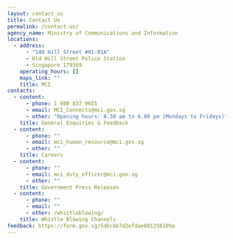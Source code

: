 ```yaml
---
layout: contact_us
title: Contact Us
permalink: /contact-us/
agency_name: Ministry of Communications and Information
locations:
  - address:
      - "140 Hill Street #01-01A"
      - Old Hill Street Police Station
      - Singapore 179369
    operating_hours: []
    maps_link: ""
    title: MCI
contacts:
  - content:
      - phone: 1 800 837 9655
      - email: MCI_Connects@mci.gov.sg
      - other: "Opening hours: 8.30 am to 6.00 pm (Mondays to Fridays)"
    title: General Enquiries & Feedback
  - content:
      - phone: ""
      - email: mci_human_resource@mci.gov.sg
      - other: ""
    title: Careers
  - content:
      - phone: ""
      - email: mci_duty_officer@mci.gov.sg
      - other: ""
    title: Government Press Releases
  - content:
      - phone: ""
      - email: ""
      - other: /whistleblowing/
    title: Whistle Blowing Channels
feedback: https://form.gov.sg/5d6cbb7d2efdae001258109a
---
```

